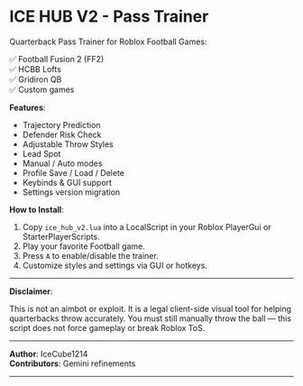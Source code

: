 # ICE HUB V2 - Pass Trainer

Quarterback Pass Trainer for Roblox Football Games:

✅ Football Fusion 2 (FF2)  
✅ HCBB Lofts  
✅ Gridiron QB  
✅ Custom games

**Features**:

- Trajectory Prediction  
- Defender Risk Check  
- Adjustable Throw Styles  
- Lead Spot  
- Manual / Auto modes  
- Profile Save / Load / Delete  
- Keybinds & GUI support  
- Settings version migration

**How to Install**:

1. Copy `ice_hub_v2.lua` into a LocalScript in your Roblox PlayerGui or StarterPlayerScripts.
2. Play your favorite Football game.
3. Press `A` to enable/disable the trainer.
4. Customize styles and settings via GUI or hotkeys.

---

**Disclaimer**:

This is not an aimbot or exploit. It is a legal client-side visual tool for helping quarterbacks throw accurately. You must still manually throw the ball — this script does not force gameplay or break Roblox ToS.

---

**Author**: IceCube1214  
**Contributors**: Gemini refinements

---

